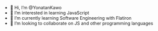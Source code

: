 - 👋 Hi, I’m @YonatanKawo
- 👀 I’m interested in learning JavaScript
- 🌱 I’m currently learning Software Engineering with Flatiron
- 💞️ I’m looking to collaborate on JS and other programming languages


<!---
YonatanKawo/YonatanKawo is a ✨ special ✨ repository because its `README.md` (this file) appears on your GitHub profile.
You can click the Preview link to take a look at your changes.
--->
